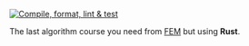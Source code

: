 [![Compile, format, lint & test](https://github.com/timKraeuter/FEM-Last-Algorithm-Course-You-Need-Rust/actions/workflows/rust.yml/badge.svg)](https://github.com/timKraeuter/FEM-Last-Algorithm-Course-You-Need-Rust/actions/workflows/rust.yml)

The last algorithm course you need from [FEM](https://frontendmasters.com/courses/algorithms/) but using **Rust**. 
